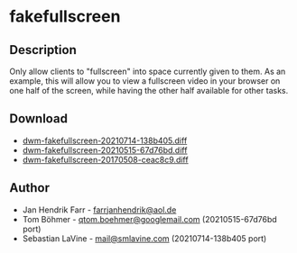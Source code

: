 fakefullscreen
==============

Description
-----------
Only allow clients to "fullscreen" into space currently given to them. As an
example, this will allow you to view a fullscreen video in your browser on one
half of the screen, while having the other half available for other tasks.

Download
--------
* [dwm-fakefullscreen-20210714-138b405.diff](dwm-fakefullscreen-20210714-138b405.diff)
* [dwm-fakefullscreen-20210515-67d76bd.diff](dwm-fakefullscreen-20210515-67d76bd.diff)
* [dwm-fakefullscreen-20170508-ceac8c9.diff](dwm-fakefullscreen-20170508-ceac8c9.diff)

Author
------
* Jan Hendrik Farr - <farrjanhendrik@aol.de>
* Tom Böhmer - <qtom.boehmer@googlemail.com> (20210515-67d76bd port)
* Sebastian LaVine - <mail@smlavine.com> (20210714-138b405 port)
